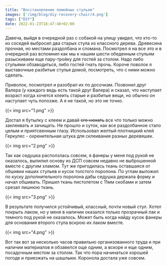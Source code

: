 ```yaml
---
title: "Восстановление помойных стульев"
images: ['/img/blog/diy-recovery-chair/4.png']
tags: ["DIY"]
date: 2022-01-23T18:47:48+02:00
---
```


Давеча, выйдя в очередной раз с собакой на улицу увидел, что кто-то из соседей выбросил два старых стула из классного
дерева. Древесина прочная, но местами раздолбана и сломана. Посмотрел я на все это и в очередной раз вспомнил как мы к
нашим шести обеденным стульям разыскиваем еще пару-тройку для гостей за столом. Надо либо стульями обзаводиться, либо
гостей гнать прочь. Короче поволок я выставочные разбитые стулья домой, посмотреть, что с ними можно сделать.

<!--more-->

Приволок, посмотрел и разобрал их по досочкам. Позвонил друг Валера (у каждого ведь есть такой друг Валера) и сказал,
что наступает возраст когда хочется клеить старые и разбитые вещи, но обычно он наступает чуть попозже. А я не такой, но
это не точно.

{{< img src="1.png" >}}

Достал я бутылку с клеем и давай ~~его нюхать~~ все что только можно заклеивать и зачищать. Не прошло и суток, как все
раздолбанное стало целым и приятсвенным глазу. Использовал желтый плотницкий клей Геркулес - охренительная штука для
склеивания разных деревяшек.

{{< img src="2.png" >}}

Так как седушка расползлась совсем, я фанеры у меня под рукой не оказалось, выпилил основу из ДСП совсем недавно не
выброшенной вместе с другим хламом. Тут же пригодилась ткань оставшаяся от обшивки наших стульев и кусок толстого
поролона. По углам выложил по куску дополнительного поролона дабы седушка держала форму и начал обшивать. Пришил ткань
пистолетом с 11мм скобами и затем срезал лишнюю ткань.

{{< img src="3.png" >}}

В результате получился устойчивый, классный, почти новый стул. Хотел покрыть лаком, но у меня в наличии оказался только
прозрачный лак и темного под рукой не оказалось. Может быть когда найду кусок фанеры для основания второго стула вскрою
их лаком вместе.

{{< img src="4.png" >}}

Вот так вот за несколько часов правильно организованного труда и при наличии материалов я обзавелся още одним, а вскоре
и еще одним, посадочным местом за столом. Так что пора начинаться хорошей погоде и приезжать на шашлыки. Коронола
достала уже совсем.
